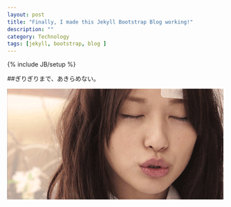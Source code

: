 ```yaml
---
layout: post
title: "Finally, I made this Jekyll Bootstrap Blog working!"
description: ""
category: Technology
tags: [jekyll, bootstrap, blog ]
---
```

{% include JB/setup %}

##ぎりぎりまで、あきらめない。





![image](/media/erika.gif)




  


